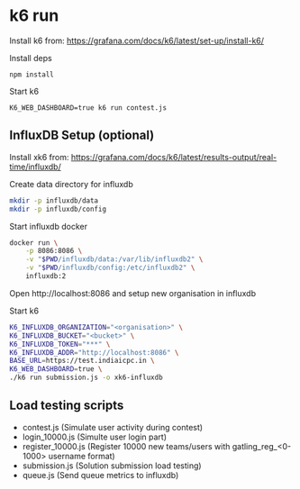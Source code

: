 # k6 run

Install k6 from: https://grafana.com/docs/k6/latest/set-up/install-k6/

Install deps
```
npm install
```

Start k6
```
K6_WEB_DASHBOARD=true k6 run contest.js
```

## InfluxDB Setup (optional)

Install xk6 from: https://grafana.com/docs/k6/latest/results-output/real-time/influxdb/

Create data directory for influxdb

```bash
mkdir -p influxdb/data
mkdir -p influxdb/config
```

Start influxdb docker

```bash
docker run \
    -p 8086:8086 \
    -v "$PWD/influxdb/data:/var/lib/influxdb2" \
    -v "$PWD/influxdb/config:/etc/influxdb2" \
    influxdb:2
```

Open http://localhost:8086 and setup new organisation in influxdb

Start k6

```bash
K6_INFLUXDB_ORGANIZATION="<organisation>" \
K6_INFLUXDB_BUCKET="<bucket>" \
K6_INFLUXDB_TOKEN="***" \
K6_INFLUXDB_ADDR="http://localhost:8086" \
BASE_URL=https://test.indiaicpc.in \
K6_WEB_DASHBOARD=true \
./k6 run submission.js -o xk6-influxdb
```

## Load testing scripts

- contest.js (Simulate user activity during contest)
- login_10000.js (Simulte user login part)
- register_10000.js (Register 10000 new teams/users with gatling_reg_<0-1000> username format)
- submission.js (Solution submission load testing)
- queue.js (Send queue metrics to influxdb)

